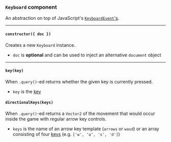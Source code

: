 ### `Keyboard` component

An abstraction on top of JavaScript's [`KeyboardEvent`'s][keyboard-events].

---

#### `constructor({ doc })`

Creates a new `Keyboard` instance.

* `doc` is **optional** and can be used to inject an alternative `document` object

---

#### `key(key)`

When `.query()`-ed returns whether the given key is currently pressed.

* `key` is the [key][keyboard-keys]

#### `directionalKeys(keys)`

When `.query()`-ed returns a `Vector2` of the movement that would occur inside the game with regular arrow key controls.

* `keys` is the name of an arrow key template (`arrows` or `wasd`) or an array consisting of four [keys][keyboard-keys] (e.g. `['w', 'a', 's', 'd']`)

[keyboard-keys]: /keyboard-keys.md
[keyboard-events]: https://developer.mozilla.org/en-US/docs/Web/API/KeyboardEvent
